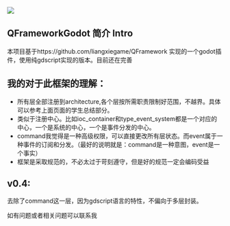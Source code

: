 
[![](https://img.shields.io/badge/license-MIT-blue.svg)](https://github.com/liangxiegame/QFramework/blob/master/LICENSE)

## QFrameworkGodot 简介 Intro

本项目基于https://github.com/liangxiegame/QFramework 实现的一个godot插件，使用纯gdscript实现的版本。目前还在完善

## 我的对于此框架的理解：

- 所有层全部注册到architecture,各个层按所需职责限制好范围，不越界。具体可以参考上面页面的学生总结部分。
- 类似于注册中心。比如ioc_container和type_event_system都是一个对应的中心，一个是系统的中心，一个是事件分发的中心。
- command我觉得是一种高级权限，可以直接更改所有层状态。而event属于一种事件的订阅和分发。（最好的说明就是：command是一种意图，event是一个事实）
- 框架是采取规范的，不必太过于苛刻遵守，但是好的规范一定会编码受益



## v0.4:
去除了command这一层，因为gdscript语言的特性，不偏向于多层封装。

如有问题或者相关问题可以联系我
